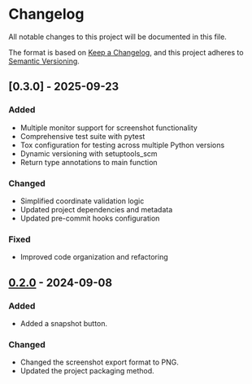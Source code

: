 # Changelog

All notable changes to this project will be documented in this file.

The format is based on [Keep a Changelog](https://keepachangelog.com/en/1.0.0/), and
this project adheres to [Semantic Versioning](https://semver.org/spec/v2.0.0.html).

## [0.3.0] - 2025-09-23

### Added

- Multiple monitor support for screenshot functionality
- Comprehensive test suite with pytest
- Tox configuration for testing across multiple Python versions
- Dynamic versioning with setuptools_scm
- Return type annotations to main function

### Changed

- Simplified coordinate validation logic
- Updated project dependencies and metadata
- Updated pre-commit hooks configuration

### Fixed

- Improved code organization and refactoring

## [0.2.0] - 2024-09-08

### Added

- Added a snapshot button.

### Changed

- Changed the screenshot export format to PNG.
- Updated the project packaging method.

[0.2.0]: https://github.com/furkanonder/karbon/releases/tag/0.2.0
